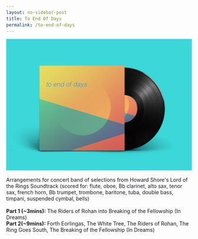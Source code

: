 ```yaml
---
layout: no-sidebar-post
title: To End Of Days
permalink: /to-end-of-days
---
```


<img src="../assets/images/lotr.png">

<p class="text-justify">
  Arrangements for concert band of selections from Howard Shore's Lord of the Rings Soundtrack (scored for: flute, oboe, Bb clarinet, alto sax, tenor sax, french horn, Bb trumpet, trombone, baritone, tuba, double bass, timpani, suspended cymbal, bells)
  <br><br>
  <b>Part 1 (~3mins):</b> The Riders of Rohan into Breaking of the Fellowship (In Dreams)
  <br>
  <b>Part 2(~9mins):</b> Forth Eorlingas, The White Tree, The Riders of Rohan, The Ring Goes South, The Breaking of the Fellowship (In Dreams)
</p>